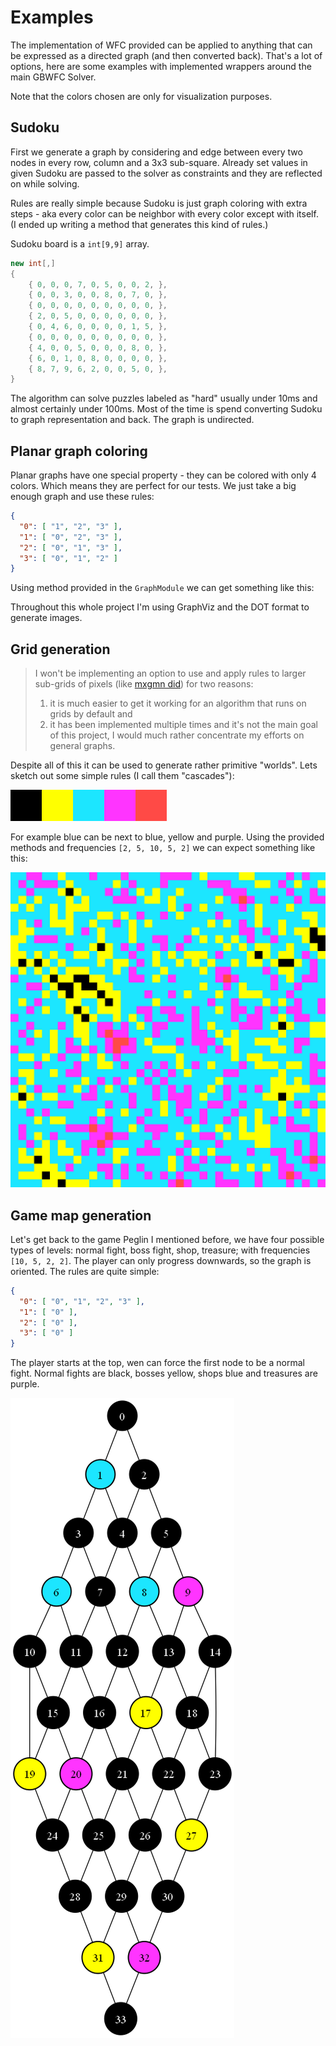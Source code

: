 # Examples

The implementation of WFC provided can be applied to anything that can be expressed as a directed graph (and then converted back). That's a lot of options, here are some examples with implemented wrappers around the main GBWFC Solver.

Note that the colors chosen are only for visualization purposes.

## Sudoku

First we generate a graph by considering and edge between every two nodes in every row, column and a 3x3 sub-square. Already set values in given Sudoku are passed to the solver as constraints and they are reflected on while solving.

Rules are really simple because Sudoku is just graph coloring with extra steps - aka every color can be neighbor with every color except with itself. (I ended up writing a method that generates this kind of rules.)

Sudoku board is a `int[9,9]` array.

```cs
new int[,]
{
    { 0, 0, 0, 7, 0, 5, 0, 0, 2, },
    { 0, 0, 3, 0, 0, 8, 0, 7, 0, },
    { 0, 0, 0, 0, 0, 0, 0, 0, 0, },
    { 2, 0, 5, 0, 0, 0, 0, 0, 0, },
    { 0, 4, 6, 0, 0, 0, 0, 1, 5, },
    { 0, 0, 0, 0, 0, 0, 0, 0, 0, },
    { 4, 0, 0, 5, 0, 0, 0, 8, 0, },
    { 6, 0, 1, 0, 8, 0, 0, 0, 0, },
    { 8, 7, 9, 6, 2, 0, 0, 5, 0, },
}
```

The algorithm can solve puzzles labeled as "hard" usually under 10ms and almost certainly under 100ms. Most of the time is spend converting Sudoku to graph representation and back. The graph is undirected.

## Planar graph coloring

Planar graphs have one special property - they can be colored with only 4 colors. Which means they are perfect for our tests. We just take a big enough graph and use these rules:

```json
{
  "0": [ "1", "2", "3" ],
  "1": [ "0", "2", "3" ],
  "2": [ "0", "1", "3" ],
  "3": [ "0", "1", "2" ]
}
```
Using method provided in the `GraphModule` we can get something like this:

<!-- ![](docs/showcase/graph_coloring.jpg) -->

Throughout this whole project I'm using GraphViz and the DOT format to generate images.

## Grid generation

> I won't be implementing an option to use and apply rules to larger sub-grids of pixels (like [mxgmn did](https://github.com/mxgmn/WaveFunctionCollapse)) for two reasons: 
> 1) it is much easier to get it working for an algorithm that runs on grids by default and 
> 2) it has been implemented multiple times and it's not the main goal of this project, I would much rather concentrate my efforts on general graphs.

Despite all of this it can be used to generate rather primitive "worlds". Lets sketch out some simple rules (I call them "cascades"):

![](docs/showcase/colors.png)

For example blue can be next to blue, yellow and purple. Using the provided methods and frequencies `[2, 5, 10, 5, 2]` we can expect something like this:

![](docs/showcase/grid.png)

## Game map generation

Let's get back to the game Peglin I mentioned before, we have four possible types of levels: normal fight, boss fight, shop, treasure; with frequencies `[10, 5, 2, 2]`. The player can only progress downwards, so the graph is oriented. The rules are quite simple:

```json
{
  "0": [ "0", "1", "2", "3" ],
  "1": [ "0" ],
  "2": [ "0" ],
  "3": [ "0" ]
}
```

The player starts at the top, wen can force the first node to be a normal fight. Normal fights are black, bosses yellow, shops blue and treasures are purple. 

![](docs/showcase/peglin_map.png)

